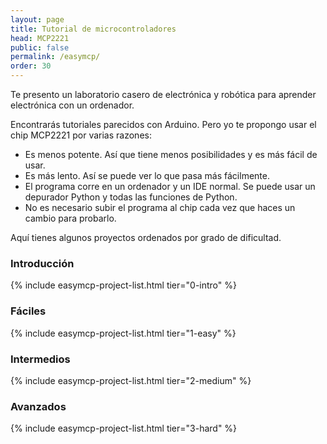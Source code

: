 ```yaml
---
layout: page
title: Tutorial de microcontroladores
head: MCP2221
public: false
permalink: /easymcp/
order: 30
---
```


Te presento un laboratorio casero de electrónica y robótica para aprender electrónica con un ordenador.

Encontrarás tutoriales parecidos con Arduino. Pero yo te propongo usar el chip MCP2221 por varias razones:
- Es menos potente. Así que tiene menos posibilidades y es más fácil de usar.
- Es más lento. Así se puede ver lo que pasa más fácilmente.
- El programa corre en un ordenador y un IDE normal. Se puede usar un depurador Python y todas las funciones de Python.
- No es necesario subir el programa al chip cada vez que haces un cambio para probarlo.

Aquí tienes algunos proyectos ordenados por grado de dificultad.


### Introducción

{% include easymcp-project-list.html tier="0-intro" %}


### Fáciles

{% include easymcp-project-list.html tier="1-easy" %}


### Intermedios

{% include easymcp-project-list.html tier="2-medium" %}


### Avanzados

{% include easymcp-project-list.html tier="3-hard" %}



